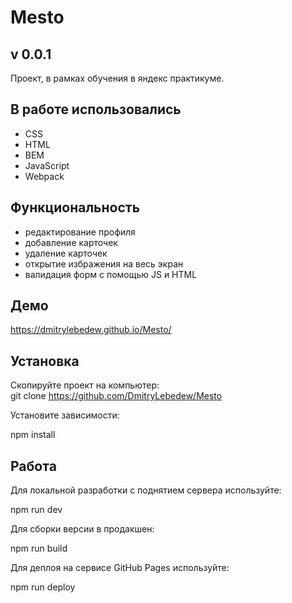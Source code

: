# Mesto  
## v 0.0.1  
Проект, в рамках обучения в яндекс практикуме.  
  
## В работе использовались

- CSS
- HTML
- BEM
- JavaScript
- Webpack  
  
## Функциональность  
  
- редактирование профиля  
- добавление карточек  
- удаление карточек  
- открытие избражения на весь экран  
- валидация форм с помощью JS и HTML  

## Демо  
https://dmitrylebedew.github.io/Mesto/  

## Установка  

Скопируйте проект на компьютер:  
git clone https://github.com/DmitryLebedew/Mesto  

Установите зависимости:  

npm install  

## Работа  

Для локальной разработки с поднятием сервера используйте:  

npm run dev   

Для сборки версии в продакшен:  

npm run build  

Для деплоя на сервисе GitHub Pages используйте:  

npm run deploy